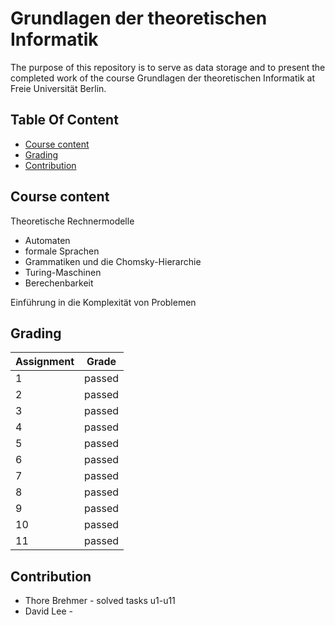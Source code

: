 # Grundlagen der theoretischen Informatik

The purpose of this repository is to serve as data storage and to present the completed work of the course Grundlagen der theoretischen Informatik at Freie Universität Berlin.

## Table Of Content

- [Course content](#course-content)
- [Grading](#grading)
- [Contribution](#contribution)


## Course content

Theoretische Rechnermodelle
- Automaten
- formale Sprachen
- Grammatiken und die Chomsky-Hierarchie
- Turing-Maschinen
- Berechenbarkeit

Einführung in die Komplexität von Problemen


## Grading

| Assignment  | Grade |
| ------------- | ------------- |
| 1  | passed  |
| 2  | passed  |
| 3  | passed  |
| 4  | passed  |
| 5  | passed  |
| 6  | passed  |
| 7  | passed  |
| 8  | passed  |
| 9  | passed  |
| 10  | passed  |
| 11  | passed  |



## Contribution

* Thore Brehmer - solved tasks u1-u11
* David Lee - 
